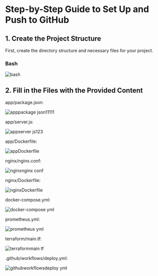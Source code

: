 # Step-by-Step Guide to Set Up and Push to GitHub

## 1. Create the Project Structure
First, create the directory structure and necessary files for your project.

### Bash
![bash](https://github.com/AkpoOgheneraro/Hosting-a-website-behind-an-NGINX-server/assets/152994401/032649d7-3f19-4db0-8c90-7323cdf82481)

## 2. Fill in the Files with the Provided Content

app/package.json:

![apppackage json11111](https://github.com/AkpoOgheneraro/Hosting-a-website-behind-an-NGINX-server/assets/152994401/b094f212-9ce6-4a9a-bbaa-f101dffd7ba9)

app/server.js:

![appserver js123](https://github.com/AkpoOgheneraro/Hosting-a-website-behind-an-NGINX-server/assets/152994401/fc72e4f4-f40f-47b5-a192-baf6a882473e)

app/Dockerfile:

![appDockerfile](https://github.com/AkpoOgheneraro/Hosting-a-website-behind-an-NGINX-server/assets/152994401/325df46b-645e-46b8-b009-7c0524ab207c)

nginx/nginx.conf:

![nginxnginx conf](https://github.com/AkpoOgheneraro/Hosting-a-website-behind-an-NGINX-server/assets/152994401/6887eef2-06bd-4e62-821e-1e51ed522fee)

nginx/Dockerfile:

![nginxDockerfile](https://github.com/AkpoOgheneraro/Hosting-a-website-behind-an-NGINX-server/assets/152994401/7e0ceda9-5204-4f18-bdef-a72a1f58da0a)

docker-compose.yml:

![docker-compose yml](https://github.com/AkpoOgheneraro/Hosting-a-website-behind-an-NGINX-server/assets/152994401/deb78f18-553c-4917-b84b-160a3966b6a0)

prometheus.yml:

![prometheus yml](https://github.com/AkpoOgheneraro/Hosting-a-website-behind-an-NGINX-server/assets/152994401/b08f7613-bd88-47ad-b7eb-e4d0ad0eda60)

terraform/main.tf:

![terraformmain tf](https://github.com/AkpoOgheneraro/Hosting-a-website-behind-an-NGINX-server/assets/152994401/c1d43697-dcca-40fe-990c-88db2094aa37)

.github/workflows/deploy.yml:

![githubworkflowsdeploy yml](https://github.com/AkpoOgheneraro/Hosting-a-website-behind-an-NGINX-server/assets/152994401/1ba54460-8749-48a0-8af5-d7fb3fbd9be1)







  
  
  
